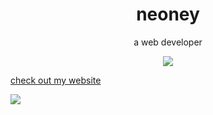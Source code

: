 <h1 align="center">neoney</h1>
<p align="center">a web developer</p>

<p align="center">
  <img src="https://komarev.com/ghpvc/?username=n3oney&color=f5bde6">
 </p>

<!---[read more about me](https://me.neoney.dev)  --->

[check out my website](https://neoney.dev)  

<!---[![neoney's GitHub stats](https://github-readme-stats-neoney.vercel.app/api?username=n3oney&show_icons=true&include_all_commits=true&theme=blue-green&count_private=true)](https://github.com/anuraghazra/github-readme-stats)

[![my top used languages](https://github-readme-stats-neoney.vercel.app/api/top-langs/?username=n3oney&theme=blue-green)](https://github.com/anuraghazra/github-readme-stats)--->

![](https://hit.yhype.me/github/profile?user_id=30625554)
